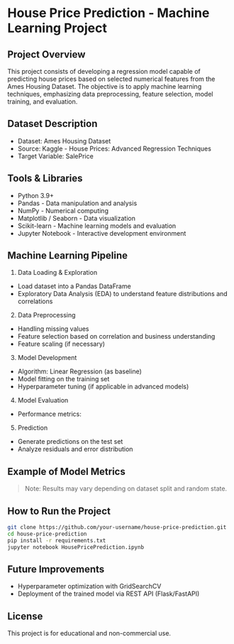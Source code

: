 # House Price Prediction - Machine Learning Project
## Project Overview
This project consists of developing a regression model capable of predicting house prices based on selected numerical features from the Ames Housing Dataset. The objective is to apply machine learning techniques, emphasizing data preprocessing, feature selection, model training, and evaluation.

## Dataset Description
- Dataset: Ames Housing Dataset
- Source: Kaggle - House Prices: Advanced Regression Techniques
- Target Variable: SalePrice

## Tools & Libraries
- Python 3.9+
- Pandas - Data manipulation and analysis
- NumPy - Numerical computing
- Matplotlib / Seaborn - Data visualization
- Scikit-learn - Machine learning models and evaluation
- Jupyter Notebook - Interactive development environment

## Machine Learning Pipeline
1. Data Loading & Exploration
- Load dataset into a Pandas DataFrame
- Exploratory Data Analysis (EDA) to understand feature distributions and correlations

2. Data Preprocessing
- Handling missing values
- Feature selection based on correlation and business understanding
- Feature scaling (if necessary)

3. Model Development
- Algorithm: Linear Regression (as baseline)
- Model fitting on the training set
- Hyperparameter tuning (if applicable in advanced models)

4. Model Evaluation
- Performance metrics:

5. Prediction
- Generate predictions on the test set
- Analyze residuals and error distribution

## Example of Model Metrics

> Note: Results may vary depending on dataset split and random state.

## How to Run the Project
```BASH 
git clone https://github.com/your-username/house-price-prediction.git
cd house-price-prediction
pip install -r requirements.txt
jupyter notebook HousePricePrediction.ipynb
```

## Future Improvements
- Hyperparameter optimization with GridSearchCV
- Deployment of the trained model via REST API (Flask/FastAPI)

## License
This project is for educational and non-commercial use.
